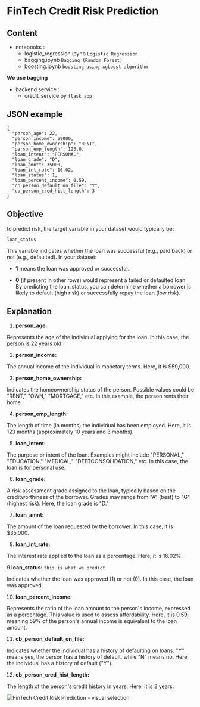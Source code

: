 # FinTech Credit Risk Prediction


## Content 

* notebooks : 
    - logistic_regression.ipynb `Logistic Regression`
    - bagging.ipynb `Bagging (Random Forest)`
    - boosting.ipynb `boosting using xgboost algorithm`

**We use bagging**

* backend service :
    - credit_service.py `flask app`

## JSON example

```
{
  "person_age": 22,
  "person_income": 59000,
  "person_home_ownership": "RENT",
  "person_emp_length": 123.0,
  "loan_intent": "PERSONAL",
  "loan_grade": "D",
  "loan_amnt": 35000,
  "loan_int_rate": 16.02,
  "loan_status": 1,
  "loan_percent_income": 0.59,
  "cb_person_default_on_file": "Y",
  "cb_person_cred_hist_length": 3
}
```

## Objective

to predict risk, the target variable in your dataset would typically be:

 `loan_status`
 
This variable indicates whether the loan was successful (e.g., paid back) or not (e.g., defaulted). In your dataset:

- **1** means the loan was approved or successful.

- **0** (if present in other rows) would represent a failed or defaulted loan.
By predicting the loan_status, you can determine whether a borrower is likely to default (high risk) or successfully repay the loan (low risk).


## Explanation 

1. **person_age:**

Represents the age of the individual applying for the loan. In this case, the person is 22 years old.

2. **person_income:**

The annual income of the individual in monetary terms. Here, it is $59,000.

3. **person_home_ownership:**

Indicates the homeownership status of the person. Possible values could be "RENT," "OWN," "MORTGAGE," etc. In this example, the person rents their home.

4. **person_emp_length:**

The length of time (in months) the individual has been employed. Here, it is 123 months (approximately 10 years and 3 months).

5. **loan_intent:**

The purpose or intent of the loan. Examples might include "PERSONAL," "EDUCATION," "MEDICAL," "DEBTCONSOLIDATION," etc. In this case, the loan is for personal use.

6. **loan_grade:**

A risk assessment grade assigned to the loan, typically based on the creditworthiness of the borrower. Grades may range from "A" (best) to "G" (highest risk). Here, the loan grade is "D."

7. **loan_amnt:**

The amount of the loan requested by the borrower. In this case, it is $35,000.

8. **loan_int_rate:**

The interest rate applied to the loan as a percentage. Here, it is 16.02%.

9.**loan_status:** `this is what we predict`

Indicates whether the loan was approved (1) or not (0). In this case, the loan was approved.

10. **loan_percent_income:**

Represents the ratio of the loan amount to the person's income, expressed as a percentage. This value is used to assess affordability. Here, it is 0.59, meaning 59% of the person's annual income is equivalent to the loan amount.

11. **cb_person_default_on_file:**

Indicates whether the individual has a history of defaulting on loans. "Y" means yes, the person has a history of default, while "N" means no. Here, the individual has a history of default ("Y").

12. **cb_person_cred_hist_length:**

The length of the person's credit history in years. Here, it is 3 years.


![FinTech Credit Risk Prediction - visual selection](https://github.com/user-attachments/assets/cbd05b0a-b959-4b2c-8b6d-2a2d5e26749e)

